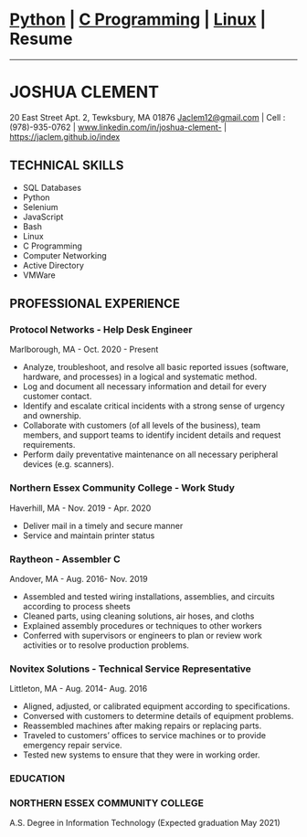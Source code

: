 # <a href="https://Jaclem.github.io/index">Python</a> | <a href="https://Jaclem.github.io/index">C Programming</a> | <a href="https://Jaclem.github.io/linux">Linux</a> | Resume
---

# JOSHUA CLEMENT
20 East Street Apt. 2, Tewksbury, MA 01876
Jaclem12@gmail.com | Cell : (978)-935-0762 | www.linkedin.com/in/joshua-clement- | https://jaclem.github.io/index 
## TECHNICAL SKILLS
- SQL Databases
- Python
- Selenium
- JavaScript
- Bash
- Linux
- C Programming
- Computer Networking 
- Active Directory
- VMWare

## PROFESSIONAL EXPERIENCE  
### Protocol Networks - Help Desk Engineer
Marlborough, MA - Oct. 2020 - Present
-	Analyze, troubleshoot, and resolve all basic reported issues (software, hardware, and processes) in a logical and systematic method.
-	Log and document all necessary information and detail for every customer contact.
-	Identify and escalate critical incidents with a strong sense of urgency and ownership.
-	Collaborate with customers (of all levels of the business), team members, and support teams to identify incident details and request requirements.
-	Perform daily preventative maintenance on all necessary peripheral devices (e.g. scanners).

### Northern Essex Community College - Work Study
Haverhill, MA - Nov. 2019 - Apr. 2020
-	Deliver mail in a timely and secure manner
- Service and maintain printer status 

### Raytheon - Assembler C
Andover, MA - Aug. 2016- Nov. 2019
-	Assembled and tested wiring installations, assemblies, and circuits according to process sheets
-	Cleaned parts, using cleaning solutions, air hoses, and cloths
-	Explained assembly procedures or techniques to other workers
-	Conferred with supervisors or engineers to plan or review work activities or to resolve production problems. 

### Novitex Solutions - Technical Service Representative
Littleton, MA - Aug. 2014- Aug. 2016
-	Aligned, adjusted, or calibrated equipment according to specifications.
-	Conversed with customers to determine details of equipment problems.
-	Reassembled machines after making repairs or replacing parts.
-	Traveled to customers’ offices to service machines or to provide emergency repair service.
-	Tested new systems to ensure that they were in working order.

### EDUCATION
### NORTHERN ESSEX COMMUNITY COLLEGE
A.S. Degree in Information Technology 				 (Expected graduation May 2021)
